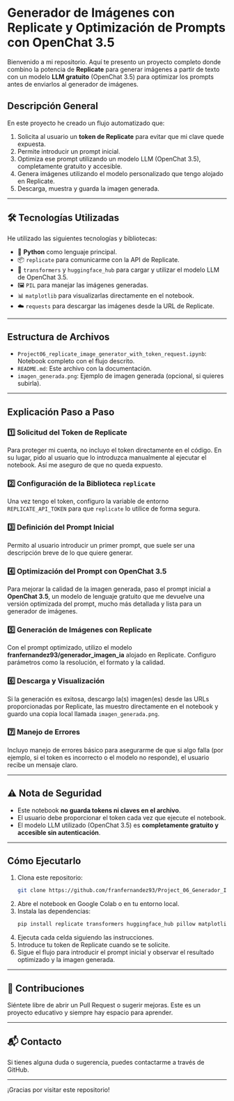 #  Generador de Imágenes con Replicate y Optimización de Prompts con OpenChat 3.5

Bienvenido a mi repositorio. Aquí te presento un proyecto completo donde combino la potencia de **Replicate** para generar imágenes a partir de texto con un modelo **LLM gratuito** (OpenChat 3.5) para optimizar los prompts antes de enviarlos al generador de imágenes.

##  Descripción General

En este proyecto he creado un flujo automatizado que:
1. Solicita al usuario un **token de Replicate** para evitar que mi clave quede expuesta.
2. Permite introducir un prompt inicial.
3. Optimiza ese prompt utilizando un modelo LLM (OpenChat 3.5), completamente gratuito y accesible.
4. Genera imágenes utilizando el modelo personalizado que tengo alojado en Replicate.
5. Descarga, muestra y guarda la imagen generada.

---

## 🛠️ Tecnologías Utilizadas

He utilizado las siguientes tecnologías y bibliotecas:

- 🐍 **Python** como lenguaje principal.
- 📦 `replicate` para comunicarme con la API de Replicate.
- 🤖 `transformers` y `huggingface_hub` para cargar y utilizar el modelo LLM de OpenChat 3.5.
- 🖼️ `PIL` para manejar las imágenes generadas.
- 📊 `matplotlib` para visualizarlas directamente en el notebook.
- ☁️ `requests` para descargar las imágenes desde la URL de Replicate.

---

##  Estructura de Archivos

- `Project06_replicate_image_generator_with_token_request.ipynb`: Notebook completo con el flujo descrito.
- `README.md`: Este archivo con la documentación.
- `imagen_generada.png`: Ejemplo de imagen generada (opcional, si quieres subirla).

---

##  Explicación Paso a Paso

### 1️⃣ Solicitud del Token de Replicate
Para proteger mi cuenta, no incluyo el token directamente en el código. En su lugar, pido al usuario que lo introduzca manualmente al ejecutar el notebook. Así me aseguro de que no queda expuesto.

### 2️⃣ Configuración de la Biblioteca `replicate`
Una vez tengo el token, configuro la variable de entorno `REPLICATE_API_TOKEN` para que `replicate` lo utilice de forma segura.

### 3️⃣ Definición del Prompt Inicial
Permito al usuario introducir un primer prompt, que suele ser una descripción breve de lo que quiere generar.

### 4️⃣ Optimización del Prompt con OpenChat 3.5
Para mejorar la calidad de la imagen generada, paso el prompt inicial a **OpenChat 3.5**, un modelo de lenguaje gratuito que me devuelve una versión optimizada del prompt, mucho más detallada y lista para un generador de imágenes.

### 5️⃣ Generación de Imágenes con Replicate
Con el prompt optimizado, utilizo el modelo **franfernandez93/generador_imagen_ia** alojado en Replicate. Configuro parámetros como la resolución, el formato y la calidad.

### 6️⃣ Descarga y Visualización
Si la generación es exitosa, descargo la(s) imagen(es) desde las URLs proporcionadas por Replicate, las muestro directamente en el notebook y guardo una copia local llamada `imagen_generada.png`.

### 7️⃣ Manejo de Errores
Incluyo manejo de errores básico para asegurarme de que si algo falla (por ejemplo, si el token es incorrecto o el modelo no responde), el usuario recibe un mensaje claro.

---

## ⚠️ Nota de Seguridad

- Este notebook **no guarda tokens ni claves en el archivo**.
- El usuario debe proporcionar el token cada vez que ejecute el notebook.
- El modelo LLM utilizado (OpenChat 3.5) es **completamente gratuito y accesible sin autenticación**.

---

##  Cómo Ejecutarlo

1. Clona este repositorio:
    ```bash
    git clone https://github.com/franfernandez93/Project_06_Generador_Imagenes_OpenChat_Replicate)
    ```
2. Abre el notebook en Google Colab o en tu entorno local.
3. Instala las dependencias:
    ```bash
    pip install replicate transformers huggingface_hub pillow matplotlib
    ```
4. Ejecuta cada celda siguiendo las instrucciones.
5. Introduce tu token de Replicate cuando se te solicite.
6. Sigue el flujo para introducir el prompt inicial y observar el resultado optimizado y la imagen generada.

---

## 🤝 Contribuciones

Siéntete libre de abrir un Pull Request o sugerir mejoras. Este es un proyecto educativo y siempre hay espacio para aprender.

---

## 📬 Contacto

Si tienes alguna duda o sugerencia, puedes contactarme a través de GitHub.

---

¡Gracias por visitar este repositorio!
